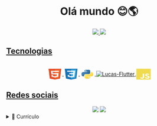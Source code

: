 <div align="center">
  <h1> Olá mundo 😊🌎 </h1>
</div>

<div align="center">
  <a href="https://github.com/b4ra0">
  <img height="180em" src="https://github-readme-stats.vercel.app/api?username=b4ra0&show_icons=true&theme=dark&include_all_commits=true&count_private=true"/>
  <img height="180em" src="https://github-readme-stats.vercel.app/api/top-langs/?username=b4ra0&layout=compact&langs_count=7&theme=dark"/>
</div>
  
  ## Tecnologias

<div style="display: inline_block" align="center"><br>
  <img align="center" alt="Lucas-HTML" height="30" width="40" src="https://raw.githubusercontent.com/devicons/devicon/master/icons/html5/html5-original.svg">
  <img align="center" alt="Lucas-CSS" height="30" width="40" src="https://raw.githubusercontent.com/devicons/devicon/master/icons/css3/css3-original.svg">
  <img align="center" alt="Lucas-Python" height="30" width="40" src="https://raw.githubusercontent.com/devicons/devicon/master/icons/python/python-original.svg">
  <img align="center" alt="Lucas-Flutter" height="30" width="40" src="https://cdn.jsdelivr.net/gh/devicons/devicon/icons/flutter/flutter-original.svg">
  <img align="center" alt="Lucas-Js" height="30" width="40" src="https://raw.githubusercontent.com/devicons/devicon/master/icons/javascript/javascript-plain.svg">
</div>
  
  ## Redes sociais
  
  <div align="center"> 
 <a href="https://instagram.com/b4ra0" target="_blank"><img src="https://img.shields.io/badge/-Instagram-%23E4405F?style=for-the-badge&logo=instagram&logoColor=white" target="_blank"></a>
 <a href="https://www.linkedin.com/in/b4ra0" target="_blank"><img src="https://img.shields.io/badge/-LinkedIn-%230077B5?style=for-the-badge&logo=linkedin&logoColor=white" target="_blank"></a> 
  </div>
<details>
  <summary>📄 Currículo</summary>
  
  ## Educação
  
  💻 **Ciência da Computação**\
  📅 2020 - Atualmente\
  📍 **Universidade Federal de Santa Catarina** - Florianópolis, Brasil
  
  ## Experiência
  
  👨‍💻 **Desenvolvedor e Designer de Interfaces**\
  📆 2021 - Atualmente\
  📍 **Pixel - Soluções Digitais** - Florianópolis, Brasil
  
  💰 **Diretor Comercial**\
  📆 ago/2021 - jan/2022\
  📍 **Pixel - Soluções Digitais** - Florianópolis, Brasil
  
  📝 **Diretor de Projetos**\
  📆 Fev/2022 - atualmente\
  📍 **Pixel - Soluções Digitais** - Florianópolis, Brasil
  
  👨‍💻 **Estágiario - Desenvolvimento Mobile (Flutter)**\
  📆 Mar/2022 - Jun/2022\
  📍 **Doutor-IE** - Florianópolis, Brasil
  
  👨‍💻 **Desenvolvedor Mobile (Flutter)**\
  📆 Jun/2022 - atualmente\
  📍 **Doutor-IE** - Florianópolis, Brasil
  
</details>

